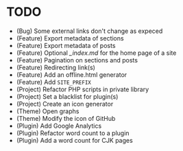 # TODO

* (Bug) Some external links don't change as expeced
* (Feature) Export metadata of sections
* (Feature) Export metadata of posts
* (Feature) Optional *_index.md* for the home page of a site
* (Feature) Pagination on sections and posts
* (Feature) Redirecting link(s)
* (Feature) Add an offline.html generator
* (Feature) Add `SITE_PREFIX`
* (Project) Refactor PHP scripts in private library
* (Project) Set a blacklist for plugin(s)
* (Project) Create an icon generator
* (Theme) Open graphs
* (Theme) Modify the icon of GitHub
* (Plugin) Add Google Analytics
* (Plugin) Refactor word count to a plugin
* (Plugin) Add a word count for CJK pages
